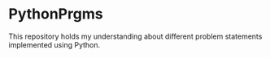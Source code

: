 # PythonPrgms
This repository holds my understanding about different problem statements implemented using Python.
